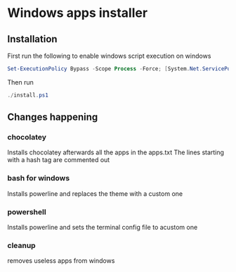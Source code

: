 # Windows apps installer

## Installation

First run the following to enable windows script execution on windows

```powershell
Set-ExecutionPolicy Bypass -Scope Process -Force; [System.Net.ServicePointManager]::SecurityProtocol = [System.Net.ServicePointManager]::SecurityProtocol -bor 3072;
```

Then run

```powershell
./install.ps1
```

## Changes happening

### chocolatey

Installs chocolatey afterwards all the apps in the apps.txt
The lines starting with a hash tag are commented out

### bash for windows

Installs powerline and replaces the theme with a custom one

### powershell

Installs powerline and sets the terminal config file to acustom one

### cleanup

removes useless apps from windows
